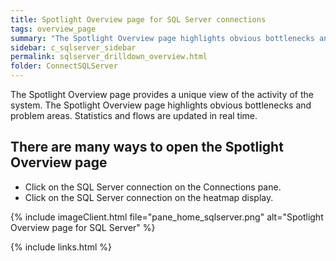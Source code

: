 ```yaml
---
title: Spotlight Overview page for SQL Server connections
tags: overview_page
summary: "The Spotlight Overview page highlights obvious bottlenecks and problem areas."
sidebar: c_sqlserver_sidebar
permalink: sqlserver_drilldown_overview.html
folder: ConnectSQLServer
---
```



The Spotlight Overview page provides a unique view of the activity of the system. The Spotlight Overview page highlights obvious bottlenecks and problem areas. Statistics and flows are updated in real time.

## There are many ways to open the Spotlight Overview page

* Click on the SQL Server connection on the Connections pane.
* Click on the SQL Server connection on the heatmap display.


{% include imageClient.html file="pane_home_sqlserver.png" alt="Spotlight Overview page for SQL Server" %}


{% include links.html %}

